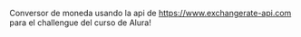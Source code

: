 Conversor de moneda usando la api de https://www.exchangerate-api.com para el challengue del curso de Alura!
